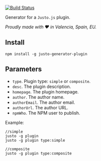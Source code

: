 [![Build Status](https://travis-ci.org/justojsg/justo-generator-plugin.svg?branch=master)](https://travis-ci.org/justojsg/justo-generator-plugin)

Generator for a `Justo.js` plugin.

*Proudly made with ♥ in Valencia, Spain, EU.*

## Install

```
npm install -g justo-generator-plugin
```

## Parameters

- `type`. Plugin type: `simple` or `composite`.
- `desc`. The plugin description.
- `homepage`. The plugin homepage.
- `author`. The author name.
- `authorEmail`. The author email.
- `authorUrl`. The author URL.
- `npmWho`. The NPM user to publish.

Example:

```
//simple
justo -g plugin
justo -g plugin type:simple

//composite
justo -g plugin type:composite
```
